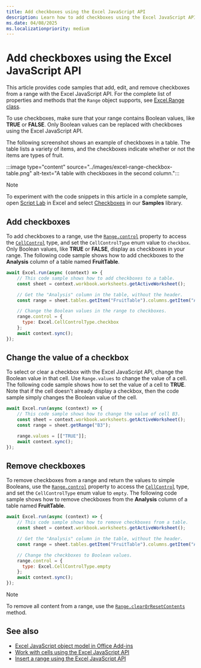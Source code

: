 ```yaml
---
title: Add checkboxes using the Excel JavaScript API
description: Learn how to add checkboxes using the Excel JavaScript API.
ms.date: 04/08/2025
ms.localizationpriority: medium
---
```


# Add checkboxes using the Excel JavaScript API

This article provides code samples that add, edit, and remove checkboxes from a range with the Excel JavaScript API. For the complete list of properties and methods that the `Range` object supports, see [Excel.Range class](/javascript/api/excel/excel.range).

To use checkboxes, make sure that your range contains Boolean values, like **TRUE** or **FALSE**. Only Boolean values can be replaced with checkboxes using the Excel JavaScript API.

The following screenshot shows an example of checkboxes in a table. The table lists a variety of items, and the checkboxes indicate whether or not the items are types of fruit.

:::image type="content" source="../images/excel-range-checkbox-table.png" alt-text="A table with checkboxes in the second column.":::

> [!NOTE]
> To experiment with the code snippets in this article in a complete sample, open [Script Lab](../overview/explore-with-script-lab.md) in Excel and select [Checkboxes](https://github.com/OfficeDev/office-js-snippets/blob/prod/samples/excel/42-range/range-cell-control.yaml) in our **Samples** library.

## Add checkboxes

To add checkboxes to a range, use the [`Range.control`](/javascript/api/excel/excel.range#excel-excel-range-control-member) property to access the [`CellControl`](/javascript/api/excel/excel.cellcontrol) type, and set the `CellControlType` enum value to `checkbox`. Only Boolean values, like **TRUE** or **FALSE**, display as checkboxes in your range. The following code sample shows how to add checkboxes to the **Analysis** column of a table named **FruitTable**.

```js
await Excel.run(async (context) => {
    // This code sample shows how to add checkboxes to a table.
    const sheet = context.workbook.worksheets.getActiveWorksheet();

    // Get the "Analysis" column in the table, without the header.
    const range = sheet.tables.getItem("FruitTable").columns.getItem("Analysis").getDataBodyRange();

    // Change the Boolean values in the range to checkboxes.
    range.control = {
      type: Excel.CellControlType.checkbox
    };
    await context.sync();
});
```

## Change the value of a checkbox

To select or clear a checkbox with the Excel JavaScript API, change the Boolean value in that cell. Use `Range.values` to change the value of a cell. The following code sample shows how to set the value of a cell to **TRUE**. Note that if the cell doesn't already display a checkbox, then the code sample simply changes the Boolean value of the cell.

```js
await Excel.run(async (context) => {
    // This code sample shows how to change the value of cell B3.
    const sheet = context.workbook.worksheets.getActiveWorksheet();
    const range = sheet.getRange("B3");

    range.values = [["TRUE"]];
    await context.sync();
});
```

## Remove checkboxes

To remove checkboxes from a range and return the values to simple Booleans, use the [`Range.control`](/javascript/api/excel/excel.range#excel-excel-range-control-member) property to access the [`CellControl`](/javascript/api/excel/excel.cellcontrol) type, and set the `CellControlType` enum value to `empty`. The following code sample shows how to remove checkboxes from the **Analysis** column of a table named **FruitTable**.

```js
await Excel.run(async (context) => {
    // This code sample shows how to remove checkboxes from a table.
    const sheet = context.workbook.worksheets.getActiveWorksheet();

    // Get the "Analysis" column in the table, without the header.
    const range = sheet.tables.getItem("FruitTable").columns.getItem("Analysis").getDataBodyRange();

    // Change the checkboxes to Boolean values.
    range.control = {
      type: Excel.CellControlType.empty
    };
    await context.sync();
});
```

> [!NOTE]
> To remove all content from a range, use the [`Range.clearOrResetContents`](/javascript/api/excel/excel.range#excel-excel-range-clearorresetcontents-member(1)) method.

## See also

- [Excel JavaScript object model in Office Add-ins](excel-add-ins-core-concepts.md)
- [Work with cells using the Excel JavaScript API](excel-add-ins-cells.md)
- [Insert a range using the Excel JavaScript API](excel-add-ins-ranges-insert.md)
